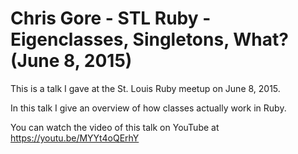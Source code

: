 # Chris Gore - STL Ruby - Eigenclasses, Singletons, What? (June 8, 2015)

This is a talk I gave at the St. Louis Ruby meetup on June 8, 2015.

In this talk I give an overview of how classes actually work in Ruby.

You can watch the video of this talk on YouTube at https://youtu.be/MYYt4oQErhY
